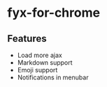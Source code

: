 # fyx-for-chrome

## Features

- Load more ajax
- Markdown support
- Emoji support
- Notifications in menubar

